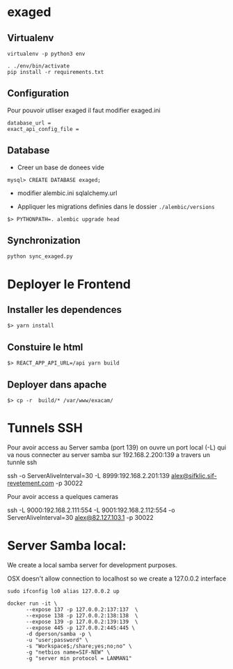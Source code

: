 # exaged

## Virtualenv

```
virtualenv -p python3 env

. ./env/bin/activate
pip install -r requirements.txt
```

## Configuration
Pour pouvoir utliser exaged il faut modifier exaged.ini

```
database_url = 
exact_api_config_file = 
```

## Database
- Creer un base de donees vide
```
mysql> CREATE DATABASE exaged;
```
- modifier alembic.ini sqlalchemy.url

- Appliquer les migrations definies dans le dossier `./alembic/versions`
```
$> PYTHONPATH=. alembic upgrade head
```

## Synchronization

```
python sync_exaged.py

```

# Deployer le Frontend

## Installer les dependences
```
$> yarn install
```
## Constuire le html
```
$> REACT_APP_API_URL=/api yarn build
```
## Deployer dans apache
```
$> cp -r  build/* /var/www/exacam/
```

# Tunnels SSH

Pour avoir access au Server samba (port 139) on ouvre un port local (-L) qui va nous connecter
au server samba sur 192.168.2.200:139 a travers un tunnle ssh


ssh -o ServerAliveInterval=30 -L 8999:192.168.2.201:139 alex@sifklic.sif-revetement.com -p 30022


Pour avoir access a quelques cameras

 ssh -L 9000:192.168.2.111:554 -L 9001:192.168.2.112:554 -o ServerAliveInterval=30 alex@82.127.103.1 -p 30022

# Server Samba local:

We create a local samba server for development purposes.

OSX doesn't allow connection to localhost so we create a 127.0.0.2 interface 

```
sudo ifconfig lo0 alias 127.0.0.2 up
```

```
docker run -it \
      --expose 137 -p 127.0.0.2:137:137  \
      --expose 138 -p 127.0.0.2:138:138  \
      --expose 139 -p 127.0.0.2:139:139  \
      --expose 445 -p 127.0.0.2:445:445 \
      -d dperson/samba -p \
      -u "user;password" \
      -s "Workspace$;/share;yes;no;no" \
      -g "netbios name=SIF-NEW" \
      -g "server min protocol = LANMAN1"
```
